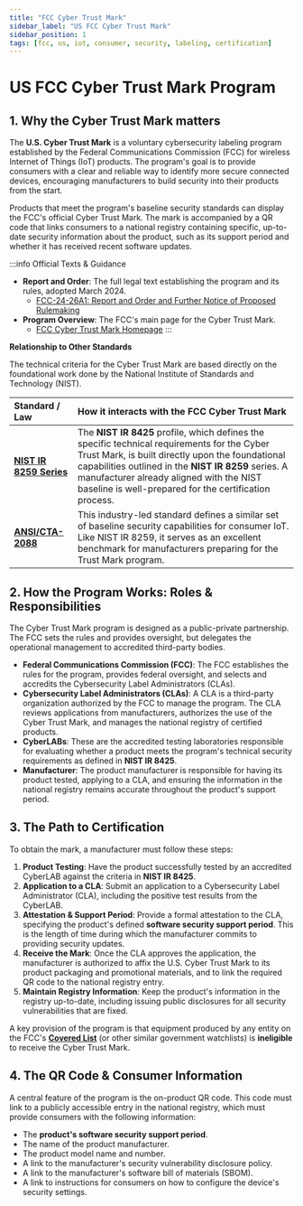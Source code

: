 ```yaml
---
title: "FCC Cyber Trust Mark"
sidebar_label: "US FCC Cyber Trust Mark"
sidebar_position: 1
tags: [fcc, us, iot, consumer, security, labeling, certification]
---
```

# US FCC Cyber Trust Mark Program

## 1. Why the Cyber Trust Mark matters

The **U.S. Cyber Trust Mark** is a voluntary cybersecurity labeling program established by the Federal Communications Commission (FCC) for wireless Internet of Things (IoT) products. The program's goal is to provide consumers with a clear and reliable way to identify more secure connected devices, encouraging manufacturers to build security into their products from the start.

Products that meet the program's baseline security standards can display the FCC's official Cyber Trust Mark. The mark is accompanied by a QR code that links consumers to a national registry containing specific, up-to-date security information about the product, such as its support period and whether it has received recent software updates.

:::info Official Texts & Guidance
- **Report and Order**: The full legal text establishing the program and its rules, adopted March 2024.
  - [FCC-24-26A1: Report and Order and Further Notice of Proposed Rulemaking][fcc_order_txt]
- **Program Overview**: The FCC's main page for the Cyber Trust Mark.
  - [FCC Cyber Trust Mark Homepage][fcc_homepage]
:::

**Relationship to Other Standards**

The technical criteria for the Cyber Trust Mark are based directly on the foundational work done by the National Institute of Standards and Technology (NIST).

| Standard / Law | How it interacts with the FCC Cyber Trust Mark |
| :--- | :--- |
| **[NIST IR 8259 Series](./nistir8259-overview.md)** | The **NIST IR 8425** profile, which defines the specific technical requirements for the Cyber Trust Mark, is built directly upon the foundational capabilities outlined in the **NIST IR 8259** series. A manufacturer already aligned with the NIST baseline is well-prepared for the certification process. |
| **[ANSI/CTA-2088](./cta2088-overview.md)** | This industry-led standard defines a similar set of baseline security capabilities for consumer IoT. Like NIST IR 8259, it serves as an excellent benchmark for manufacturers preparing for the Trust Mark program. |

## 2. How the Program Works: Roles & Responsibilities

The Cyber Trust Mark program is designed as a public-private partnership. The FCC sets the rules and provides oversight, but delegates the operational management to accredited third-party bodies.

- **Federal Communications Commission (FCC)**: The FCC establishes the rules for the program, provides federal oversight, and selects and accredits the Cybersecurity Label Administrators (CLAs).
- **Cybersecurity Label Administrators (CLAs)**: A CLA is a third-party organization authorized by the FCC to manage the program. The CLA reviews applications from manufacturers, authorizes the use of the Cyber Trust Mark, and manages the national registry of certified products.
- **CyberLABs**: These are the accredited testing laboratories responsible for evaluating whether a product meets the program's technical security requirements as defined in **NIST IR 8425**.
- **Manufacturer**: The product manufacturer is responsible for having its product tested, applying to a CLA, and ensuring the information in the national registry remains accurate throughout the product's support period.

## 3. The Path to Certification

To obtain the mark, a manufacturer must follow these steps:
1.  **Product Testing**: Have the product successfully tested by an accredited CyberLAB against the criteria in **NIST IR 8425**.
2.  **Application to a CLA**: Submit an application to a Cybersecurity Label Administrator (CLA), including the positive test results from the CyberLAB.
3.  **Attestation & Support Period**: Provide a formal attestation to the CLA, specifying the product's defined **software security support period**. This is the length of time during which the manufacturer commits to providing security updates.
4.  **Receive the Mark**: Once the CLA approves the application, the manufacturer is authorized to affix the U.S. Cyber Trust Mark to its product packaging and promotional materials, and to link the required QR code to the national registry entry.
5.  **Maintain Registry Information**: Keep the product's information in the registry up-to-date, including issuing public disclosures for all security vulnerabilities that are fixed.

A key provision of the program is that equipment produced by any entity on the FCC's **[Covered List][fcc_covered_list]** (or other similar government watchlists) is **ineligible** to receive the Cyber Trust Mark.

## 4. The QR Code & Consumer Information

A central feature of the program is the on-product QR code. This code must link to a publicly accessible entry in the national registry, which must provide consumers with the following information:

-   The **product's software security support period**.
-   The name of the product manufacturer.
-   The product model name and number.
-   A link to the manufacturer's security vulnerability disclosure policy.
-   A link to the manufacturer's software bill of materials (SBOM).
-   A link to instructions for consumers on how to configure the device's security settings.

<!-- Citations -->
[fcc_order_txt]: https://docs.fcc.gov/public/attachments/FCC-24-26A1.txt "FCC Report and Order (FCC 24-26)"
[fcc_homepage]: https://www.fcc.gov/CyberTrustMark "FCC Cyber Trust Mark"
[fcc_covered_list]: https://www.fcc.gov/supplychain/coveredlist "FCC Covered Communications Equipment or Services List" 